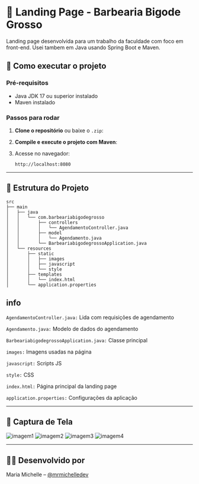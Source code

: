 # 💈 Landing Page - Barbearia Bigode Grosso

Landing page desenvolvida para um trabalho da faculdade com foco em front-end. Usei tambem em Java usando Spring Boot e Maven.

## 🚀 Como executar o projeto

### Pré-requisitos

- Java JDK 17 ou superior instalado
- Maven instalado

### Passos para rodar

1. **Clone o repositório** ou baixe o `.zip`:

2. **Compile e execute o projeto com Maven**:

3. Acesse no navegador:
   ```
   http://localhost:8080
   ```

---

## 📁 Estrutura do Projeto

```plaintext
src
├── main
│   ├── java
│   │   └── com.barbeariabigodegrosso
│   │       ├── controllers
│   │       │   └── AgendamentoController.java
│   │       ├── model
│   │       │   └── Agendamento.java
│   │       └── BarbeariabigodegrossoApplication.java
│   └── resources
│       ├── static
│       │   ├── images
│       │   ├── javascript
│       │   └── style
│       ├── templates
│       │   └── index.html
│       └── application.properties
```
## info

`AgendamentoController.java:` Lida com requisições de agendamento

`Agendamento.java:` Modelo de dados do agendamento

`BarbeariabigodegrossoApplication.java:` Classe principal

`images:` Imagens usadas na página

`javascript:` Scripts JS

`style:` CSS

`index.html:` Página principal da landing page

`application.properties:` Configurações da aplicação

---

## 📸 Captura de Tela
![imagem1](https://github.com/user-attachments/assets/af9e0df7-cbc6-42ec-accf-328b011f747b)
![imagem2](https://github.com/user-attachments/assets/1c36edc9-0a0f-4515-b0d1-b4eebb74ccda)
![imagem3](https://github.com/user-attachments/assets/2e53c1c5-0875-4de5-9a02-2fe0d758bb41)
![imagem4](https://github.com/user-attachments/assets/249b7588-2f8a-4f85-9d18-b24b2b7bd2f2)

---

## 🧑‍💻 Desenvolvido por

Maria Michelle – [@mrmichelledev](https://github.com/mrmichelledev)
